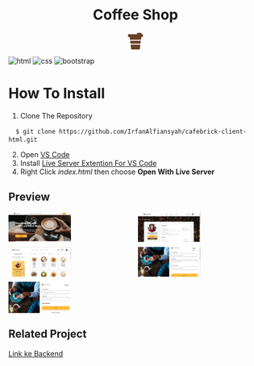 <h1 style="text-align: center" class="justify-content: center;">Coffee Shop</h1>

<div style="display: flex; justify-content:center;">
<img src=assets/logo.png /></img>
</div>

![html](https://img.shields.io/badge/html-5-blue)
![css](https://img.shields.io/badge/css-3-yellow)
![bootstrap](https://img.shields.io/badge/bootsrap-5-purple)

# How To Install

1. Clone The Repository
```
  $ git clone https://github.com/IrfanAlfiansyah/cafebrick-client-html.git
```
2. Open [VS Code](https://code.visualstudio.com/)
3. Install [Live Server Extention For VS Code](https://marketplace.visualstudio.com/items?itemName=ritwickdey.LiveServer)
4. Right Click _index.html_ then choose **Open With Live Server**

## Preview

<div style="display: grid; grid-template-areas: 'a b'; row-gap: 10px; column-gap: 10px">
<img src="assets/home.png" style="width: 50%; height: auto;"></img>
<img src="assets/profile..png" style="width: 50%; height: auto;"></img>
<img src="assets/product.png" style="width: 50%; height: auto;"></img>
<img src="assets/signup.png" style="width: 50%; height: auto;"></img>
<img src="assets/login.png" style="width: 50%; height: auto;"></img>
</div>




## Related Project

[Link ke Backend]()